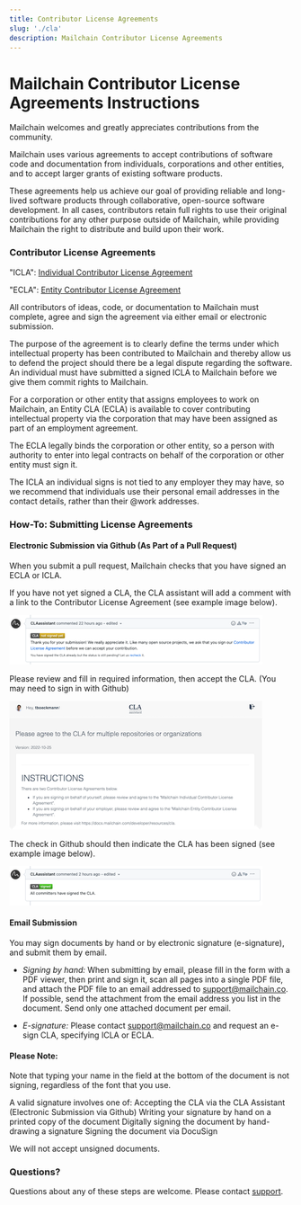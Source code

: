```yaml
---
title: Contributor License Agreements
slug: './cla'
description: Mailchain Contributor License Agreements
---
```


# Mailchain Contributor License Agreements Instructions

Mailchain welcomes and greatly appreciates contributions from the community.

Mailchain uses various agreements to accept contributions of software code and documentation from individuals, corporations and other entities, and to accept larger grants of existing software products.

These agreements help us achieve our goal of providing reliable and long-lived software products through collaborative, open-source software development. In all cases, contributors retain full rights to use their original contributions for any other purpose outside of Mailchain, while providing Mailchain the right to distribute and build upon their work.

### Contributor License Agreements

"ICLA": [Individual Contributor License Agreement](https://github.com/mailchain/CLA/raw/main/CLAs/Individual%20Contributor%20License%20Agreement.pdf)

"ECLA": [Entity Contributor License Agreement](https://github.com/mailchain/CLA/raw/main/CLAs/Entity%20Contributor%20License%20Agreement.pdf)

All contributors of ideas, code, or documentation to Mailchain must complete, agree and sign the agreement via either email or electronic submission.

The purpose of the agreement is to clearly define the terms under which intellectual property has been contributed to Mailchain and thereby allow us to defend the project should there be a legal dispute regarding the software. An individual must have submitted a signed ICLA to Mailchain before we give them commit rights to Mailchain.

For a corporation or other entity that assigns employees to work on Mailchain, an Entity CLA (ECLA) is available to cover contributing intellectual property via the corporation that may have been assigned as part of an employment agreement.

The ECLA legally binds the corporation or other entity, so a person with authority to enter into legal contracts on behalf of the corporation or other entity must sign it.

The ICLA an individual signs is not tied to any employer they may have, so we recommend that individuals use their personal email addresses in the contact details, rather than their @work addresses.

### How-To: Submitting License Agreements

#### Electronic Submission via Github (As Part of a Pull Request)

When you submit a pull request, Mailchain checks that you have signed an ECLA or ICLA.

If you have not yet signed a CLA, the CLA assistant will add a comment with a link to the Contributor License Agreement (see example image below).

![Unsigned CLA Check in Github](./img-cla/cla_unsigned.png)

Please review and fill in required information, then accept the CLA. (You may need to sign in with Github)

![CLA Assistant](./img-cla/cla_assistant.png)

The check in Github should then indicate the CLA has been signed (see example image below).

![Unsigned CLA Check in Github](./img-cla/cla_signed.png)

#### Email Submission

You may sign documents by hand or by electronic signature (e-signature), and submit them by email.

-   _Signing by hand:_ When submitting by email, please fill in the form with a PDF viewer, then print and sign it, scan all pages into a single PDF file, and attach the PDF file to an email addressed to [support@mailchain.co](mailto:support@mailchain.co). <br />
    If possible, send the attachment from the email address you list in the document. Send only one attached document per email.

-   _E-signature:_ Please contact support@mailchain.co and request an e-sign CLA, specifying ICLA or ECLA.

#### Please Note:

Note that typing your name in the field at the bottom of the document is not signing, regardless of the font that you use.

A valid signature involves one of:
Accepting the CLA via the CLA Assistant (Electronic Submission via Github)
Writing your signature by hand on a printed copy of the document
Digitally signing the document by hand-drawing a signature
Signing the document via DocuSign

We will not accept unsigned documents.

### Questions?

Questions about any of these steps are welcome. Please contact [support](https://docs.mailchain.com/getting-help).
